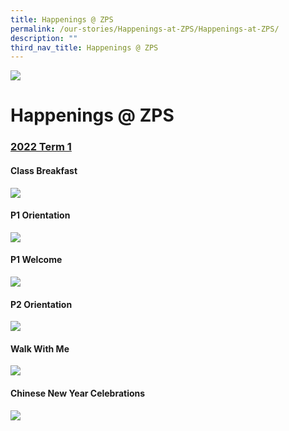 ```yaml
---
title: Happenings @ ZPS
permalink: /our-stories/Happenings-at-ZPS/Happenings-at-ZPS/
description: ""
third_nav_title: Happenings @ ZPS
---
```



![](/images/OurProgrammes.png)

Happenings @ ZPS
================

  

### [2022 Term 1](/happenings-at-zps/2022-Term-1/)

#### **Class Breakfast**

![](/images/Class%20Breakfast.gif)


#### **P1 Orientation**

![](/images/P1%20Orientation.gif)

#### **P1 Welcome**

![](/images/P1%20Welcome.gif)

#### **P2 Orientation**

![](/images/P2%20Orientation.gif)

#### **Walk With Me**

![](/images/Walk%20With%20Me.gif)

#### **Chinese New Year Celebrations**

![](/images/Chinese%20New%20Year%20Celebrations.gif)
